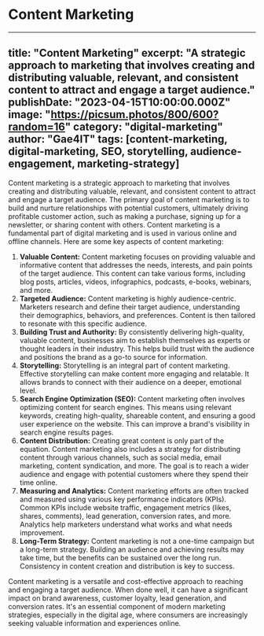 # Content Marketing

---
title: "Content Marketing"
excerpt: "A strategic approach to marketing that involves creating and distributing valuable, relevant, and consistent content to attract and engage a target audience."
publishDate: "2023-04-15T10:00:00.000Z"
image: "https://picsum.photos/800/600?random=16"
category: "digital-marketing"
author: "Gae4IT"
tags: [content-marketing, digital-marketing, SEO, storytelling, audience-engagement, marketing-strategy]
---

Content marketing is a strategic approach to marketing that involves creating and distributing valuable, relevant, and consistent content to attract and engage a target audience. The primary goal of content marketing is to build and nurture relationships with potential customers, ultimately driving profitable customer action, such as making a purchase, signing up for a newsletter, or sharing content with others. Content marketing is a fundamental part of digital marketing and is used in various online and offline channels. Here are some key aspects of content marketing:

1. **Valuable Content:** Content marketing focuses on providing valuable and informative content that addresses the needs, interests, and pain points of the target audience. This content can take various forms, including blog posts, articles, videos, infographics, podcasts, e-books, webinars, and more.
2. **Targeted Audience:** Content marketing is highly audience-centric. Marketers research and define their target audience, understanding their demographics, behaviors, and preferences. Content is then tailored to resonate with this specific audience.
3. **Building Trust and Authority:** By consistently delivering high-quality, valuable content, businesses aim to establish themselves as experts or thought leaders in their industry. This helps build trust with the audience and positions the brand as a go-to source for information.
4. **Storytelling:** Storytelling is an integral part of content marketing. Effective storytelling can make content more engaging and relatable. It allows brands to connect with their audience on a deeper, emotional level.
5. **Search Engine Optimization (SEO):** Content marketing often involves optimizing content for search engines. This means using relevant keywords, creating high-quality, shareable content, and ensuring a good user experience on the website. This can improve a brand's visibility in search engine results pages.
6. **Content Distribution:** Creating great content is only part of the equation. Content marketing also includes a strategy for distributing content through various channels, such as social media, email marketing, content syndication, and more. The goal is to reach a wider audience and engage with potential customers where they spend their time online.
7. **Measuring and Analytics:** Content marketing efforts are often tracked and measured using various key performance indicators (KPIs). Common KPIs include website traffic, engagement metrics (likes, shares, comments), lead generation, conversion rates, and more. Analytics help marketers understand what works and what needs improvement.
8. **Long-Term Strategy:** Content marketing is not a one-time campaign but a long-term strategy. Building an audience and achieving results may take time, but the benefits can be sustained over the long run. Consistency in content creation and distribution is key to success.

Content marketing is a versatile and cost-effective approach to reaching and engaging a target audience. When done well, it can have a significant impact on brand awareness, customer loyalty, lead generation, and conversion rates. It's an essential component of modern marketing strategies, especially in the digital age, where consumers are increasingly seeking valuable information and experiences online.